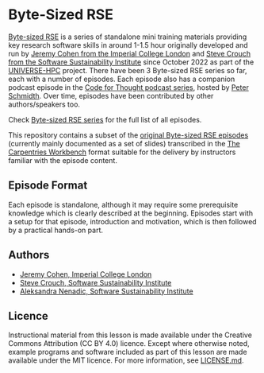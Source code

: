 # Byte-Sized RSE

[Byte-sized RSE](https://www.universe-hpc.ac.uk/events/byte-sized-rse/) is a series of standalone mini training materials providing key research software skills in around 1-1.5 hour originally developed and run by [Jeremy Cohen from the Imperial College London](https://wp.doc.ic.ac.uk/scg/person/jeremy-cohen/) and [Steve Crouch from the Software Sustainability Institute](https://www.software.ac.uk/our-people/steve-crouch) since October 2022 as part of the [UNIVERSE-HPC](https://www.universe-hpc.ac.uk/) project. There have been 3 Byte-sized RSE series so far, each with a number of episodes. Each episode also has a companion podcast episode in the [Code for Thought podcast series](https://codeforthought.buzzsprout.com/), hosted by [Peter Schmidth](https://codeforthought.buzzsprout.com/1326658/contributors/55741). Over time, episodes have been contributed by other authors/speakers too.

Check [Byte-sized RSE series](https://www.universe-hpc.ac.uk/events/byte-sized-rse/) for the full list of all episodes.

This repository contains a subset of the [original Byte-sized RSE episodes](https://www.universe-hpc.ac.uk/events/byte-sized-rse/) (currently mainly documented as a set of slides) transcribed in the [The Carpentries Workbench][workbench] format suitable for the delivery by instructors familiar with the episode content. 

## Episode Format

Each episode is standalone, although it may require some prerequisite knowledge which is clearly described at the beginning. Episodes start with a setup for that episode, introduction and motivation, which is then followed by a practical hands-on part.


## Authors

- [Jeremy Cohen, Imperial College London](https://github.com/jcohen02)
- [Steve Crouch, Software Sustainability Institute](https://github.com/steve-crouch)
- [Aleksandra Nenadic, Software Sustainability Institute](https://github.com/anenadic)

## Licence

Instructional material from this lesson is made available under the Creative Commons Attribution (CC BY 4.0) licence. 
Except where otherwise noted, example programs and software included as part of this lesson are made available under the MIT licence. For more information, see [LICENSE.md](./LICENSE.md).

[workbench]: https://carpentries.github.io/sandpaper-docs/
